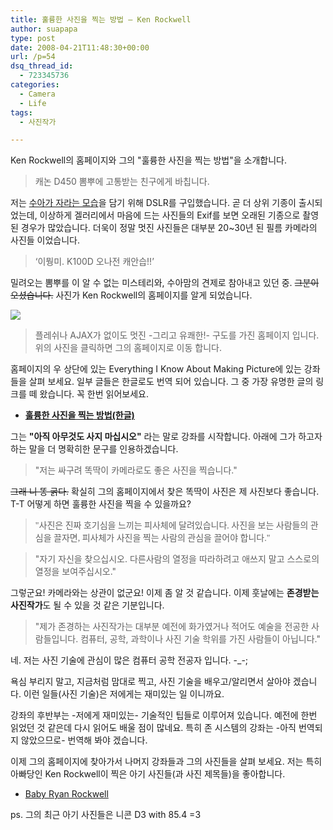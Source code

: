 ```yaml
---
title: 훌륭한 사진을 찍는 방법 – Ken Rockwell
author: suapapa
type: post
date: 2008-04-21T11:48:30+00:00
url: /p=54
dsq_thread_id:
  - 723345736
categories:
  - Camera
  - Life
tags:
  - 사진작가

---
```

Ken Rockwell의 홈페이지와 그의 "훌륭한 사진을 찍는 방법"을 소개합니다.

> 캐논 D450 뽐뿌에 고통받는 친구에게 바칩니다.

저는 [수아가 자라는 모습][1]을 담기 위해 DSLR를 구입했습니다. 곧 더 상위 기종이 출시되었는데, 이상하게 겔러리에서 마음에 드는 사진들의 Exif를 보면 오래된 기종으로 촬영된 경우가 많았습니다. 더욱이 정말 멋진 사진들은 대부분 20~30년 된 필름 카메라의 사진들 이었습니다.

> &#8216;이뭥미. K100D 오나전 캐안습!!&#8217;

밀려오는 뽐뿌를 이 알 수 없는 미스테리와, 수아맘의 견제로 참아내고 있던 중. <strike>그분이 오셨습니다.</strike> 사진가 Ken Rockwell의 홈페이지를 알게 되었습니다.



[![](https://asset.homin.dev/blog/2008/04/kenrockwell_site.jpg)](http://kenrockwell.com/)

> 플레쉬나 AJAX가 없이도 멋진 -그리고 유쾌한!- 구도를 가진 홈페이지 입니다. 위의 사진을 클릭하면 그의 홈페이지로 이동 합니다.

홈페이지의 우 상단에 있는 Everything I Know About Making Picture에 있는 강좌들을 살펴 보세요. 일부 글들은 한글로도 번역 되어 있습니다. 그 중 가장 유명한 글의 링크를 떼 왔습니다. 꼭 한번 읽어보세요.

  * [<strong>훌륭한 사진을 찍는 방법(한글)</strong>](http://kenrockwell.com/tech/howtok.html)

그는 **"아직 아무것도 사지 마십시오"** 라는 말로 강좌를 시작합니다. 아래에 그가 하고자 하는 말을 더 명확히한 문구를 인용하겠습니다.

> "저는 싸구려 똑딱이 카메라로도 좋은 사진을 찍습니다."

<strike>그래 니 똥 굵다.</strike> 확실히 그의 홈페이지에서 찾은 똑딱이 사진은 제 사진보다 좋습니다. T-T 어떻게 하면 훌륭한 사진을 찍을 수 있을까요?

> <font face="Georgia, Times New Roman, Times, serif">"사진은 진짜 호기심을 느끼는 피사체에 달려있습니다. 사진을 보는 사람들의 관심을 끌자면, 피사체가 사진을 찍는 사람의 관심을 끌어야 합니다."</font>

> <p align="left">
>   "자기 자신을 찾으십시오. 다른사람의 열정을 따라하려고 애쓰지 말고 스스로의 열정을 보여주십시오."
> </p>

<p align="left">
  그렇군요! 카메라와는 상관이 없군요! 이제 좀 알 것 같습니다. 이제 훗날에는 <strong>존경받는 사진작가</strong>도 될 수 있을 것 같은 기분입니다.
</p>

> "제가 존경하는 사진작가는 대부분 예전에 화가였거나 적어도 예술을 전공한 사람들입니다. 컴퓨터, 공학, 과학이나 사진 기술 학위를 가진 사람들이 아닙니다."

네. 저는 사진 기술에 관심이 많은 컴퓨터 공학 전공자 입니다. -_-;

욕심 부리지 말고, 지금처럼 맘대로 찍고, 사진 기술을 배우고/알리면서 살아야 겠습니다. 이런 일들(사진 기술)은 저에게는 재미있는 일 이니까요.

강좌의 후반부는 -저에게 재미있는- 기술적인 팁들로 이루어져 있습니다. 예전에 한번 읽었던 것 같은데 다시 읽어도 배울 점이 많네요. 특히 존 시스템의 강좌는 -아직 번역되지 않았으므로- 번역해 봐야 겠습니다.

이제 그의 홈페이지에 찾아가서 나머지 강좌들과 그의 사진들을 살펴 보세요. 저는 특히 아빠당인 Ken Rockwell이 찍은 아기 사진들(과 사진 제목들)을 좋아합니다.

  * [Baby Ryan Rockwell](http://kenrockwell.com/ryan/index.htm)

ps. 그의 최근 아기 사진들은 니콘 D3 with 85.4 =3

 [1]: https://homin.dev/gallery2/main.php?g2_itemId=1907